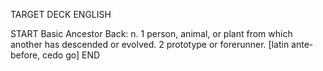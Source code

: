 TARGET DECK
ENGLISH

START
Basic
Ancestor
Back: n. 1 person, animal, or plant from which another has descended or evolved. 2 prototype or forerunner. [latin ante- before, cedo go]
END
